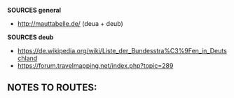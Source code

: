 ﻿**SOURCES general**
- http://mauttabelle.de/ (deua + deub)

**SOURCES deub**
- https://de.wikipedia.org/wiki/Liste_der_Bundesstra%C3%9Fen_in_Deutschland
- https://forum.travelmapping.net/index.php?topic=289

**NOTES TO ROUTES:**
- 
